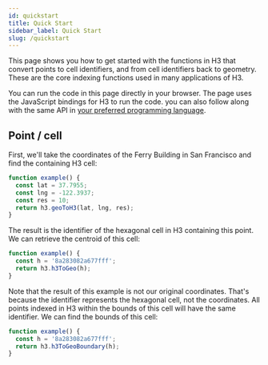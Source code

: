 ```yaml
---
id: quickstart
title: Quick Start
sidebar_label: Quick Start
slug: /quickstart
---
```


This page shows you how to get started with the functions in H3 that convert points to cell identifiers, and from cell identifiers back to geometry. These are the core indexing functions used in many applications of H3.

You can run the code in this page directly in your browser. The page uses the JavaScript bindings for H3 to run the code. you can also follow along with the same API in [your preferred programming language](/docs/community/bindings).

## Point / cell

First, we'll take the coordinates of the Ferry Building in San Francisco and find the containing H3 cell:

```js live
function example() {
  const lat = 37.7955;
  const lng = -122.3937;
  const res = 10;
  return h3.geoToH3(lat, lng, res);
}
```

The result is the identifier of the hexagonal cell in H3 containing this point. We can retrieve the centroid of this cell:

```js live
function example() {
  const h = '8a283082a677fff';
  return h3.h3ToGeo(h);
}
```

Note that the result of this example is not our original coordinates. That's because the identifier represents the hexagonal cell, not the coordinates. All points indexed in H3 within the bounds of this cell will have the same identifier. We can find the bounds of this cell:

```js live
function example() {
  const h = '8a283082a677fff';
  return h3.h3ToGeoBoundary(h);
}
```
